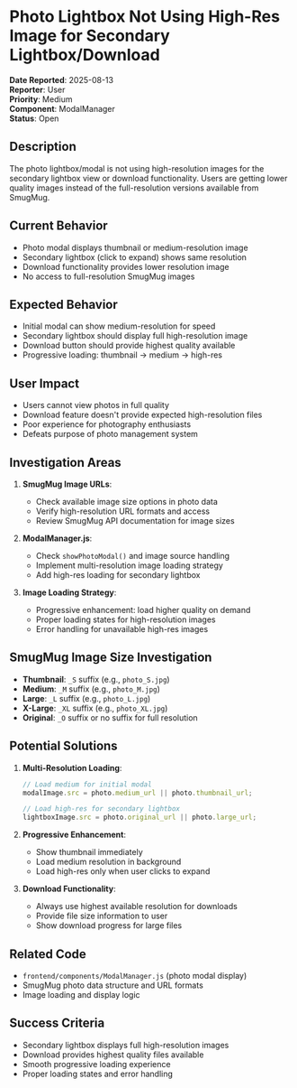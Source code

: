 # Photo Lightbox Not Using High-Res Image for Secondary Lightbox/Download

**Date Reported**: 2025-08-13  
**Reporter**: User  
**Priority**: Medium  
**Component**: ModalManager  
**Status**: Open  

## Description
The photo lightbox/modal is not using high-resolution images for the secondary lightbox view or download functionality. Users are getting lower quality images instead of the full-resolution versions available from SmugMug.

## Current Behavior
- Photo modal displays thumbnail or medium-resolution image
- Secondary lightbox (click to expand) shows same resolution
- Download functionality provides lower resolution image
- No access to full-resolution SmugMug images

## Expected Behavior
- Initial modal can show medium-resolution for speed
- Secondary lightbox should display full high-resolution image
- Download button should provide highest quality available
- Progressive loading: thumbnail → medium → high-res

## User Impact
- Users cannot view photos in full quality
- Download feature doesn't provide expected high-resolution files
- Poor experience for photography enthusiasts
- Defeats purpose of photo management system

## Investigation Areas
1. **SmugMug Image URLs**: 
   - Check available image size options in photo data
   - Verify high-resolution URL formats and access
   - Review SmugMug API documentation for image sizes

2. **ModalManager.js**:
   - Check `showPhotoModal()` and image source handling
   - Implement multi-resolution image loading strategy
   - Add high-res loading for secondary lightbox

3. **Image Loading Strategy**:
   - Progressive enhancement: load higher quality on demand
   - Proper loading states for high-resolution images
   - Error handling for unavailable high-res images

## SmugMug Image Size Investigation
- **Thumbnail**: `_S` suffix (e.g., `photo_S.jpg`)
- **Medium**: `_M` suffix (e.g., `photo_M.jpg`)  
- **Large**: `_L` suffix (e.g., `photo_L.jpg`)
- **X-Large**: `_XL` suffix (e.g., `photo_XL.jpg`)
- **Original**: `_O` suffix or no suffix for full resolution

## Potential Solutions
1. **Multi-Resolution Loading**:
   ```javascript
   // Load medium for initial modal
   modalImage.src = photo.medium_url || photo.thumbnail_url;
   
   // Load high-res for secondary lightbox
   lightboxImage.src = photo.original_url || photo.large_url;
   ```

2. **Progressive Enhancement**:
   - Show thumbnail immediately
   - Load medium resolution in background
   - Load high-res only when user clicks to expand

3. **Download Functionality**:
   - Always use highest available resolution for downloads
   - Provide file size information to user
   - Show download progress for large files

## Related Code
- `frontend/components/ModalManager.js` (photo modal display)
- SmugMug photo data structure and URL formats
- Image loading and display logic

## Success Criteria
- Secondary lightbox displays full high-resolution images
- Download provides highest quality files available
- Smooth progressive loading experience
- Proper loading states and error handling